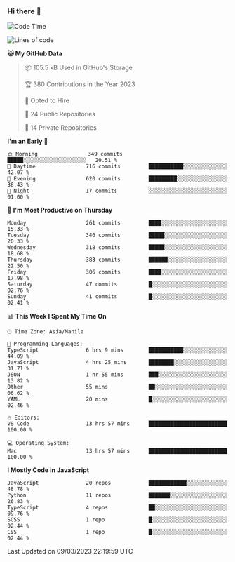### Hi there 👋

<!--START_SECTION:waka-->
![Code Time](http://img.shields.io/badge/Code%20Time-141%20hrs%2035%20mins-blue)

![Lines of code](https://img.shields.io/badge/From%20Hello%20World%20I%27ve%20Written-8.2%20million%20lines%20of%20code-blue)

**🐱 My GitHub Data** 

> 📦 105.5 kB Used in GitHub's Storage 
 > 
> 🏆 380 Contributions in the Year 2023
 > 
> 💼 Opted to Hire
 > 
> 📜 24 Public Repositories 
 > 
> 🔑 14 Private Repositories 
 > 
**I'm an Early 🐤** 

```text
🌞 Morning                349 commits         █████░░░░░░░░░░░░░░░░░░░░   20.51 % 
🌆 Daytime                716 commits         ███████████░░░░░░░░░░░░░░   42.07 % 
🌃 Evening                620 commits         █████████░░░░░░░░░░░░░░░░   36.43 % 
🌙 Night                  17 commits          ░░░░░░░░░░░░░░░░░░░░░░░░░   01.00 % 
```
📅 **I'm Most Productive on Thursday** 

```text
Monday                   261 commits         ████░░░░░░░░░░░░░░░░░░░░░   15.33 % 
Tuesday                  346 commits         █████░░░░░░░░░░░░░░░░░░░░   20.33 % 
Wednesday                318 commits         █████░░░░░░░░░░░░░░░░░░░░   18.68 % 
Thursday                 383 commits         ██████░░░░░░░░░░░░░░░░░░░   22.50 % 
Friday                   306 commits         ████░░░░░░░░░░░░░░░░░░░░░   17.98 % 
Saturday                 47 commits          █░░░░░░░░░░░░░░░░░░░░░░░░   02.76 % 
Sunday                   41 commits          █░░░░░░░░░░░░░░░░░░░░░░░░   02.41 % 
```


📊 **This Week I Spent My Time On** 

```text
🕑︎ Time Zone: Asia/Manila

💬 Programming Languages: 
TypeScript               6 hrs 9 mins        ███████████░░░░░░░░░░░░░░   44.09 % 
JavaScript               4 hrs 25 mins       ████████░░░░░░░░░░░░░░░░░   31.71 % 
JSON                     1 hr 55 mins        ███░░░░░░░░░░░░░░░░░░░░░░   13.82 % 
Other                    55 mins             ██░░░░░░░░░░░░░░░░░░░░░░░   06.62 % 
YAML                     20 mins             █░░░░░░░░░░░░░░░░░░░░░░░░   02.46 % 

🔥 Editors: 
VS Code                  13 hrs 57 mins      █████████████████████████   100.00 % 

💻 Operating System: 
Mac                      13 hrs 57 mins      █████████████████████████   100.00 % 
```

**I Mostly Code in JavaScript** 

```text
JavaScript               20 repos            ████████████░░░░░░░░░░░░░   48.78 % 
Python                   11 repos            ███████░░░░░░░░░░░░░░░░░░   26.83 % 
TypeScript               4 repos             ██░░░░░░░░░░░░░░░░░░░░░░░   09.76 % 
SCSS                     1 repo              █░░░░░░░░░░░░░░░░░░░░░░░░   02.44 % 
CSS                      1 repo              █░░░░░░░░░░░░░░░░░░░░░░░░   02.44 % 
```




 Last Updated on 09/03/2023 22:19:59 UTC
<!--END_SECTION:waka-->
